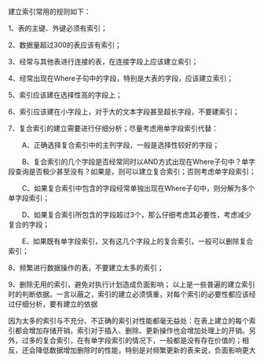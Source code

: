 建立索引常用的规则如下：

1、表的主键、外键必须有索引；

2、数据量超过300的表应该有索引；

3、经常与其他表进行连接的表，在连接字段上应该建立索引；

4、经常出现在Where子句中的字段，特别是大表的字段，应该建立索引；

5、索引应该建在选择性高的字段上；

6、索引应该建在小字段上，对于大的文本字段甚至超长字段，不要建索引；

7、复合索引的建立需要进行仔细分析；尽量考虑用单字段索引代替：

　　A、正确选择复合索引中的主列字段，一般是选择性较好的字段；

　　B、复合索引的几个字段是否经常同时以AND方式出现在Where子句中？单字段查询是否极少甚至没有？如果是，则可以建立复合索引；否则考虑单字段索引；

　　C、如果复合索引中包含的字段经常单独出现在Where子句中，则分解为多个单字段索引；

　　D、如果复合索引所包含的字段超过3个，那么仔细考虑其必要性，考虑减少复合的字段；

　　E、如果既有单字段索引，又有这几个字段上的复合索引，一般可以删除复合索引；
  
8、频繁进行数据操作的表，不要建立太多的索引；

9、删除无用的索引，避免对执行计划造成负面影响； 以上是一些普遍的建立索引时的判断依据。一言以蔽之，索引的建立必须慎重，对每个索引的必要性都应该经过仔细分析，要有建立的依据


  因为太多的索引与不充分、不正确的索引对性能都毫无益处：在表上建立的每个索引都会增加存储开销，索引对于插入、删除、更新操作也会增加处理上的开销。另外，过多的复合索引，在有单字段索引的情况下，一般都是没有存在价值的；相反，还会降低数据增加删除时的性能，特别是对频繁更新的表来说，负面影响更大
